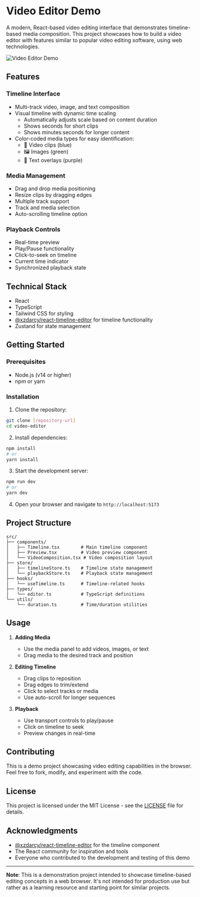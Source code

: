 # Video Editor Demo

A modern, React-based video editing interface that demonstrates timeline-based media composition. This project showcases how to build a video editor with features similar to popular video editing software, using web technologies.

![Video Editor Demo](demo.png) <!-- You can add a screenshot of your application here -->

## Features

### Timeline Interface
- Multi-track video, image, and text composition
- Visual timeline with dynamic time scaling
  - Automatically adjusts scale based on content duration
  - Shows seconds for short clips
  - Shows minutes:seconds for longer content
- Color-coded media types for easy identification:
  - 🎥 Video clips (blue)
  - 🖼️ Images (green)
  - 📝 Text overlays (purple)

### Media Management
- Drag and drop media positioning
- Resize clips by dragging edges
- Multiple track support
- Track and media selection
- Auto-scrolling timeline option

### Playback Controls
- Real-time preview
- Play/Pause functionality
- Click-to-seek on timeline
- Current time indicator
- Synchronized playback state

## Technical Stack

- React
- TypeScript
- Tailwind CSS for styling
- [@xzdarcy/react-timeline-editor](https://github.com/xzdarcy/react-timeline-editor) for timeline functionality
- Zustand for state management

## Getting Started

### Prerequisites

- Node.js (v14 or higher)
- npm or yarn

### Installation

1. Clone the repository:
```bash
git clone [repository-url]
cd video-editor
```

2. Install dependencies:
```bash
npm install
# or
yarn install
```

3. Start the development server:
```bash
npm run dev
# or
yarn dev
```

4. Open your browser and navigate to `http://localhost:5173`

## Project Structure

```
src/
├── components/
│   ├── Timeline.tsx        # Main timeline component
│   ├── Preview.tsx         # Video preview component
│   └── VideoComposition.tsx # Video composition layout
├── store/
│   ├── timelineStore.ts    # Timeline state management
│   └── playbackStore.ts    # Playback state management
├── hooks/
│   └── useTimeline.ts      # Timeline-related hooks
├── types/
│   └── editor.ts           # TypeScript definitions
└── utils/
    └── duration.ts         # Time/duration utilities
```

## Usage

1. **Adding Media**
   - Use the media panel to add videos, images, or text
   - Drag media to the desired track and position

2. **Editing Timeline**
   - Drag clips to reposition
   - Drag edges to trim/extend
   - Click to select tracks or media
   - Use auto-scroll for longer sequences

3. **Playback**
   - Use transport controls to play/pause
   - Click on timeline to seek
   - Preview changes in real-time

## Contributing

This is a demo project showcasing video editing capabilities in the browser. Feel free to fork, modify, and experiment with the code.

## License

This project is licensed under the MIT License - see the [LICENSE](LICENSE) file for details.

## Acknowledgments

- [@xzdarcy/react-timeline-editor](https://github.com/xzdarcy/react-timeline-editor) for the timeline component
- The React community for inspiration and tools
- Everyone who contributed to the development and testing of this demo

---

**Note**: This is a demonstration project intended to showcase timeline-based editing concepts in a web browser. It's not intended for production use but rather as a learning resource and starting point for similar projects.
